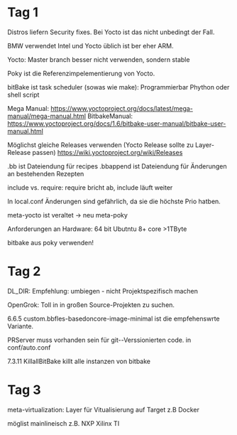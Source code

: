 # Tag 1

Distros liefern Security fixes. Bei Yocto ist das nicht unbedingt der Fall.

BMW verwendet Intel und Yocto üblich ist ber eher ARM.

Yocto: Master branch besser nicht verwenden, sondern stable

Poky ist die Referenzimpelementierung von Yocto.

bitBake ist task scheduler (sowas wie make): Programmierbar Phython oder shell script

Mega Manual: https://www.yoctoproject.org/docs/latest/mega-manual/mega-manual.html
BitbakeManual: https://www.yoctoproject.org/docs/1.6/bitbake-user-manual/bitbake-user-manual.html

Möglichst gleiche Releases verwenden (Yocto Release sollte zu Layer-Release passen)
https://wiki.yoctoproject.org/wiki/Releases

.bb ist Dateiendung für recipes
.bbappend ist Dateiendung für Änderungen an bestehenden Rezepten

include vs. require: require bricht ab, include läuft weiter

In local.conf Änderungen sind gefährlich, da sie die höchste Prio hatben.

meta-yocto ist veraltet -> neu meta-poky

Anforderungen an Hardware:
64 bit Ubutntu 8+ core >1TByte

bitbake aus poky verwenden!

# Tag 2

DL_DIR: Empfehlung: umbiegen - nicht Projektspezifisch machen

OpenGrok: Toll in in großen Source-Projekten zu suchen.

6.6.5 custom.bbfles-basedoncore-image-minimal ist die empfehenswrte Variante.

PRServer muss vorhanden sein für git--Verssionierten code. in conf/auto.conf

7.3.11 KillallBitBake killt alle instanzen von bitbake


# Tag 3

meta-virtualization: Layer für Vitualisierung auf Target z.B Docker

möglist mainlineisch z.B. NXP Xilinx TI
